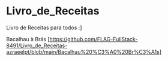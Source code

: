 # Livro_de_Receitas

Livro de Receitas para todos :]

Bacalhau à Brás [https://github.com/FLAG-FullStack-8491/Livro_de_Receitas-azraeelpt/blob/main/Bacalhau%20%C3%A0%20Br%C3%A1s]



